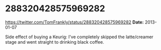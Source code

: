 # 288320428575969282
https://twitter.com/TomFrankly/status/288320428575969282
**Date:** 2013-01-07

Side effect of buying a Keurig: I've completely skipped the latte/creamer stage and went straight to drinking black coffee.
